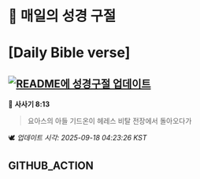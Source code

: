 # 🙏 매일의 성경 구절
# [Daily Bible verse]
## [![README에 성경구절 업데이트](https://github.com/DONGSUKA/first_test/actions/workflows/update-readme-bible.yml/badge.svg)](https://github.com/DONGSUKA/first_test/actions/workflows/update-readme-bible.yml)
<!-- START_BIBLE_VERSE -->
📖 **사사기 8:13**
> 요아스의 아들 기드온이 헤레스 비탈 전장에서 돌아오다가

🕊️ _업데이트 시각: 2025-09-18 04:23:26 KST_
  <!-- END_BIBLE_VERSE -->
## GITHUB_ACTION
